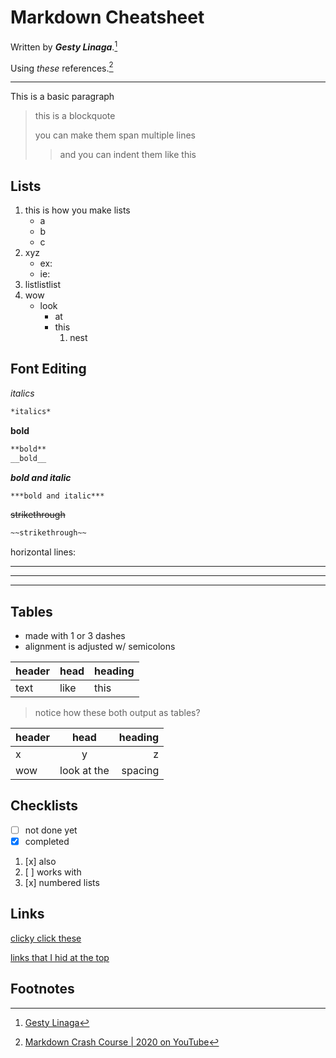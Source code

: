 # Markdown Cheatsheet

Written by ***Gesty Linaga***.[^1]

Using *these* references.[^2]

[1]: <https://wiki.archlinux.org/>

[2]: <https://docs.python.org/3/tutorial/index.html>

---

This is a basic paragraph

> this is a blockquote
>
> you can make them span multiple lines
>> and you can indent them
>> like this

## Lists

1. this is how you make lists
    - a
    - b
    - c
2. xyz
    - ex:
    - ie:
3. listlistlist
4. wow
    - look
        * at
        * this
            1. nest

## Font Editing

*italics*

```markdown
*italics*
```

**bold**

```markdown
**bold**
__bold__
```

***bold and italic***

```markdown
***bold and italic***
```

~~strikethrough~~

```markdown
~~strikethrough~~
```

horizontal lines:

---
---
---

## Tables
* made with 1 or 3 dashes
* alignment is adjusted w/ semicolons

| header | head | heading |
| - | - | - |
| text | like | this |

> notice how these both output as tables?

| header | head | heading |
| :--- | :---: | ---: |
| x | y | z |
|wow | look at the | spacing |


## Checklists

- [ ] not done yet
- [x] completed

1. [x] also
2. [ ] works with
3. [x] numbered lists


## Links

[clicky click these][1]

[links that I hid at the top][2]

## Footnotes 

[^1]: [Gesty Linaga](https://github.com/gestylinaga)

[^2]: [Markdown Crash Course | 2020 on YouTube](https://youtu.be/7SMqArX8PYo)
